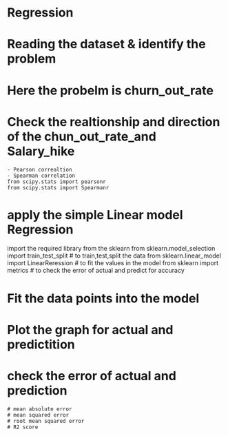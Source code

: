 # Regression 
# Reading the dataset & identify the problem
# Here the probelm is churn_out_rate 
# Check the realtionship and direction of the chun_out_rate_and Salary_hike
    - Pearson correaltion
    - Spearman correlation
    from scipy.stats import pearsonr
    from scipy.stats import Spearmanr
    
# apply the simple Linear model Regression
  import the required library from the sklearn
    from sklearn.model_selection import train_test_split  # to train,test,split the data
    from sklearn.linear_model import LinearReression      # to fit the values in the model
    from sklearn import metrics                           # to check the error of actual and predict for accuracy
# Fit the data points into the model
# Plot the graph for actual and predictition
# check the error of actual and prediction
    # mean absolute error
    # mean squared error
    # root mean squared error
    # R2 score  
    
    
  

